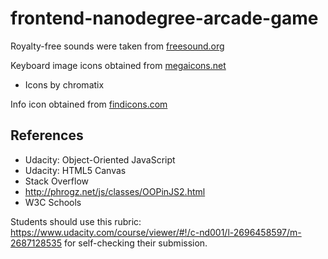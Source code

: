 frontend-nanodegree-arcade-game
===============================

Royalty-free sounds were taken from [freesound.org](http://www.freesound.org)

Keyboard image icons obtained from [megaicons.net](http://megaicons.net/)
- Icons by chromatix

Info icon obtained from [findicons.com](http://findicons.com/icon/211717/info)

References
----------

- Udacity: Object-Oriented JavaScript 
- Udacity: HTML5 Canvas
- Stack Overflow
- http://phrogz.net/js/classes/OOPinJS2.html
- W3C Schools

Students should use this rubric: https://www.udacity.com/course/viewer/#!/c-nd001/l-2696458597/m-2687128535 for self-checking their submission.
